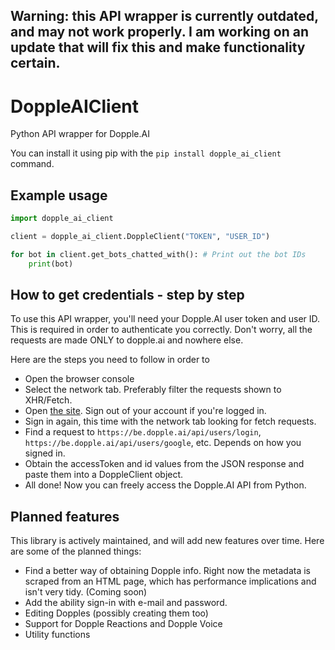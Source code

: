 ## Warning: this API wrapper is currently outdated, and may not work properly. I am working on an update that will fix this and make functionality certain.

# DoppleAIClient


Python API wrapper for Dopple.AI


You can install it using pip with the `pip install dopple_ai_client` command.


## Example usage



```py
import dopple_ai_client

client = dopple_ai_client.DoppleClient("TOKEN", "USER_ID")

for bot in client.get_bots_chatted_with(): # Print out the bot IDs
    print(bot)
```


## How to get credentials - step by step


To use this API wrapper, you'll need your Dopple.AI user token and user ID. This is required in order to authenticate you correctly. Don't worry, all the requests are made ONLY to dopple.ai and nowhere else.


Here are the steps you need to follow in order to 


- Open the browser console
- Select the network tab. Preferably filter the requests shown to XHR/Fetch.
- Open [the site](https://beta.dopple.ai). Sign out of your account if you're logged in.
- Sign in again, this time with the network tab looking for fetch requests.
- Find a request to `https://be.dopple.ai/api/users/login`, `https://be.dopple.ai/api/users/google`, etc. Depends on how you signed in.
- Obtain the accessToken and id values from the JSON response and paste them into a DoppleClient object.
- All done! Now you can freely access the Dopple.AI API from Python.


## Planned features


This library is actively maintained, and will add new features over time. Here are some of the planned things:

- Find a better way of obtaining Dopple info. Right now the metadata is scraped from an HTML page, which has performance implications and isn't very tidy. (Coming soon)
- Add the ability sign-in with e-mail and password.
- Editing Dopples (possibly creating them too)
- Support for Dopple Reactions and Dopple Voice
- Utility functions
